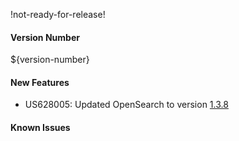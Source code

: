 !not-ready-for-release!

#### Version Number
${version-number}

#### New Features
- US628005: Updated OpenSearch to version [1.3.8](https://opensearch.org/versions/opensearch-1-3-8.html)

#### Known Issues
